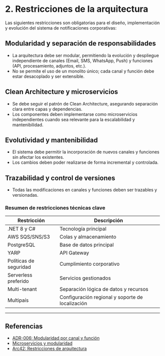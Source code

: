 # 2. Restricciones de la arquitectura

Las siguientes restricciones son obligatorias para el diseño, implementación y evolución del sistema de notificaciones corporativas:

## Modularidad y separación de responsabilidades

- La arquitectura debe ser modular, permitiendo la evolución y despliegue independiente de canales (Email, SMS, WhatsApp, Push) y funciones (API, procesamiento, adjuntos, etc.).
- No se permite el uso de un monolito único; cada canal y función debe estar desacoplado y ser extensible.

## Clean Architecture y microservicios

- Se debe seguir el patrón de Clean Architecture, asegurando separación clara entre capas y dependencias.
- Los componentes deben implementarse como microservicios independientes cuando sea relevante para la escalabilidad y mantenibilidad.

## Evolutividad y mantenibilidad

- El sistema debe permitir la incorporación de nuevos canales y funciones sin afectar los existentes.
- Los cambios deben poder realizarse de forma incremental y controlada.

## Trazabilidad y control de versiones

- Todas las modificaciones en canales y funciones deben ser trazables y versionadas.


### Resumen de restricciones técnicas clave

| Restricción           | Descripción                                 |
|----------------------|---------------------------------------------|
| .NET 8 y C#          | Tecnología principal                        |
| AWS SQS/SNS/S3       | Colas y almacenamiento                      |
| PostgreSQL           | Base de datos principal                     |
| YARP                 | API Gateway                                 |
| Políticas de seguridad| Cumplimiento corporativo                    |
| Serverless preferido | Servicios gestionados                       |
| Multi-tenant         | Separación lógica de datos y recursos       |
| Multipaís            | Configuración regional y soporte de localización |

---

## Referencias

- [ADR-006: Modularidad por canal y función](docs/servicio-notificacion/adr/adr-006-modularidad.md)
- [Microservicios y modularidad](https://martinfowler.com/articles/microservices.html)
- [Arc42: Restricciones de arquitectura](https://arc42.org/section-2/)